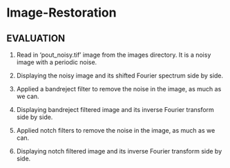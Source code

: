 # Image-Restoration

## EVALUATION 

1. Read in ‘pout_noisy.tif’ image from the images directory. It is a noisy image with a periodic noise.

2. Displaying the noisy image and its shifted Fourier spectrum side by side.

3. Applied a bandreject filter to remove the noise in the image, as much as we can.

4. Displaying bandreject filtered image and its inverse Fourier transform side by side.

5. Applied notch filters to remove the noise in the image, as much as we can.

6. Displaying notch filtered image and its inverse Fourier transform side by side.

